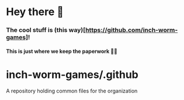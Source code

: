 
# Hey there 👋 


### The cool stuff is (this way)[https://github.com/inch-worm-games]!

#### This is just where we keep the paperwork 📄🥱


# inch-worm-games/.github
A repository holding common files for the organization



